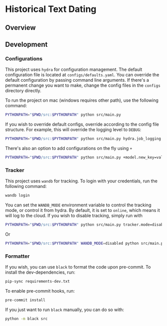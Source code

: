 # Historical Text Dating 



## Overview 


## Development 

### Configurations 
This project uses `hydra` for configuration management. The default configuration file is located at `configs/defaults.yaml`.
You can override the default configuration by passing command line arguments. 
If there's a permanent change you want to make, change the config files in the `configs` directory directly.

To run the project on mac (windows requires other path), use the following command:
```bash
PYTHONPATH="$PWD/src:$PYTHONPATH" python src/main.py
```

If you wish to override default configs, override according to the config file structure. For example, this will override the logging level
to `DEBUG`:

```bash
PYTHONPATH="$PWD/src:$PYTHONPATH" python src/main.py hydra.job_logging.root.level=DEBUG
```
There's also an option to add configurations on the fly using `+`
```bash
PYTHONPATH="$PWD/src:$PYTHONPATH" python src/main.py +model.new_key=value
````

### Tracker 
This project uses `wandb` for tracking.
To login with your credentials, run the following command:
```bash
wandb login
``` 
You can set the `WANDB_MODE` environment variable to control the tracking mode, or control it from hydra.
By default, it is set to `online`, which means it will log to the cloud.
If you wish to disable tracking, simply run with
```bash
PYTHONPATH="$PWD/src:$PYTHONPATH" python src/main.py tracker.mode=disabled
```
Or
```bash
PYTHONPATH="$PWD/src:$PYTHONPATH" WANDB_MODE=disabled python src/main.py
```


### Formatter 
If you wish, you can use `black` to format the code upon pre-commit. 
To install the dev-dependencies, run:
```bash
pip-sync requirements-dev.txt
```

To enable pre-commit hooks, run:
```bash
pre-commit install
```

If you just want to run `black` manually, you can do so with:
```bash
python -m black src
```

